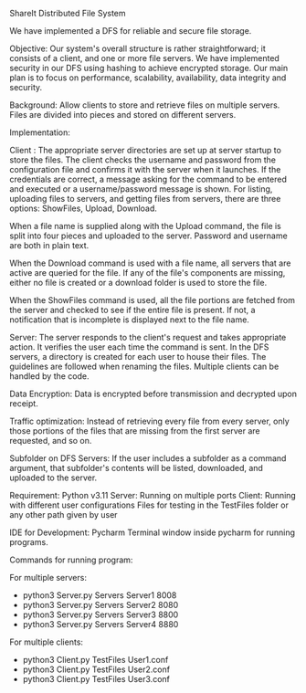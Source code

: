 ShareIt Distributed File System




We have implemented a DFS for reliable and secure file storage.


Objective:
Our system's overall structure is rather straightforward; it consists of a client, and one or more file servers. We have implemented security in our DFS using hashing to achieve encrypted storage. Our main plan is to focus on performance, scalability, availability, data integrity and security.


Background:
Allow clients to store and retrieve files on multiple servers. Files are divided into pieces and stored on different servers.


Implementation:


Client : The appropriate server directories are set up at server startup to store the files. The client checks the username and password from the configuration file and confirms it with the server when it launches. If the credentials are correct, a message asking for the command to be entered and executed or a username/password message is shown. For listing, uploading files to servers, and getting files from servers, there are three options: ShowFiles, Upload, Download. 


When a file name is supplied along with the Upload command, the file is split into four pieces and uploaded to the server. Password and username are both in plain text. 


When the Download command is used with a file name, all servers that are active are queried for the file. If any of the file's components are missing, either no file is created or a download folder is used to store the file.


When the ShowFiles command is used, all the file portions are fetched from the server and checked to see if the entire file is present. If not, a notification that is incomplete is displayed next to the file name.


Server: The server responds to the client's request and takes appropriate action. It verifies the user each time the command is sent. In the DFS servers, a directory is created for each user to house their files. The guidelines are followed when renaming the files. Multiple clients can be handled by the code.


Data Encryption: Data is encrypted before transmission and decrypted upon receipt.


Traffic optimization: Instead of retrieving every file from every server, only those portions of the files that are missing from the first server are requested, and so on.


Subfolder on DFS Servers: If the user includes a subfolder as a command argument, that subfolder's contents will be listed, downloaded, and uploaded to the server.


Requirement:
Python v3.11
Server: Running on multiple ports
Client: Running with different user configurations
Files for testing in the TestFiles folder or any other path given by user


IDE for Development:
Pycharm Terminal window inside pycharm for running programs.


Commands for running program:


For multiple servers:
* python3 Server.py Servers Server1 8008
* python3 Server.py Servers Server2 8080
* python3 Server.py Servers Server3 8800
* python3 Server.py Servers Server4 8880


For multiple clients:
* python3 Client.py TestFiles User1.conf
* python3 Client.py TestFiles User2.conf
* python3 Client.py TestFiles User3.conf